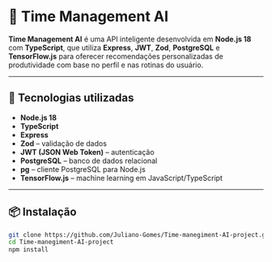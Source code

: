# 🧠 Time Management AI

**Time Management AI** é uma API inteligente desenvolvida em **Node.js 18** com **TypeScript**, que utiliza **Express**, **JWT**, **Zod**, **PostgreSQL** e **TensorFlow.js** para oferecer recomendações personalizadas de produtividade com base no perfil e nas rotinas do usuário.

---

## 🚀 Tecnologias utilizadas

- **Node.js 18**
- **TypeScript**
- **Express**
- **Zod** – validação de dados
- **JWT (JSON Web Token)** – autenticação
- **PostgreSQL** – banco de dados relacional
- **pg** – cliente PostgreSQL para Node.js
- **TensorFlow.js** – machine learning em JavaScript/TypeScript

---

## 📦 Instalação

```bash
git clone https://github.com/Juliano-Gomes/Time-manegiment-AI-project.git
cd Time-manegiment-AI-project
npm install
